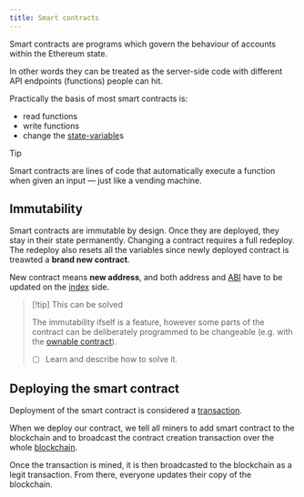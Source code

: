 ```yaml
---
title: Smart contracts
---
```


Smart contracts are programs which govern the behaviour of accounts within the Ethereum state.

In other words they can be treated as the server-side code with different API endpoints (functions) people can hit.

Practically the basis of most smart contracts is:

- read functions
- write functions
- change the [state-variable](/knowledge/Web3/solidity/state-variable.md)s

> [!tip]
>
> Smart contracts are lines of code that automatically execute a function when given an input — just like a vending machine.

## Immutability

Smart contracts are immutable by design. Once they are deployed, they stay in their state permanently. Changing a contract requires a full redeploy. The redeploy also resets all the variables since newly deployed contract is treawted a **brand new contract**.

New contract means **new address**, and both address and [ABI](/knowledge/Web3/ABI.md) have to be updated on the [index](/knowledge/Web3/frontend/index.md) side.

> [!tip] This can be solved
>
> The immutability ifself is a feature, however some parts of the contract can be deliberately programmed to be changeable (e.g. with the [ownable contract](/ownable%20contract)).
>
> - [ ] Learn and describe how to solve it.

## Deploying the smart contract

Deployment of the smart contract is considered a [transaction](/knowledge/Web3/transaction.md).

When we deploy our contract, we tell all miners to add smart contract to the blockchain and to broadcast the contract creation transaction over the whole [blockchain](/knowledge/Web3/blockchain.md).

Once the transaction is mined, it is then broadcasted to the blockchain as a legit transaction. From there, everyone updates their copy of the blockchain.
